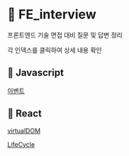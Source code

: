 # 💬 FE_interview

프론트엔드 기술 면접 대비 질문 및 답변 정리

각 인덱스를 클릭하여 상세 내용 확인

## 🚩 Javascript

[이벤트](./javascript/event.md)

## 🚀 React

[virtualDOM](./react/virtualDOM.md)

[LifeCycle](./react/lifeCycle.md)
